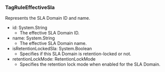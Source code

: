 ### TagRuleEffectiveSla
Represents the SLA Domain ID and name.

- id: System.String
  - The effective SLA Domain ID.
- name: System.String
  - The effective SLA Domain name.
- isRetentionLockedSla: System.Boolean
  - Specifies if this SLA Domain is retention-locked or not.
- retentionLockMode: RetentionLockMode
  - Specifies the retention lock mode when enabled for the SLA Domain.
